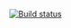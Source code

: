 [![Build status](https://ci.appveyor.com/api/projects/status/3k9qlelghp36525c?svg=true)](https://ci.appveyor.com/project/lizvalk/cardorder)